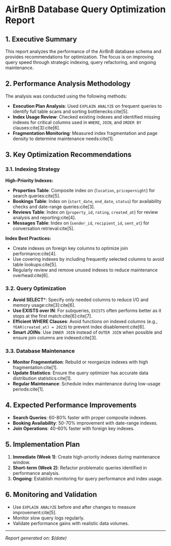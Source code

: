 # AirBnB Database Query Optimization Report

## 1. Executive Summary
This report analyzes the performance of the AirBnB database schema and provides recommendations for optimization. The focus is on improving query speed through strategic indexing, query refactoring, and ongoing maintenance.

## 2. Performance Analysis Methodology
The analysis was conducted using the following methods:
- **Execution Plan Analysis**: Used `EXPLAIN ANALYZE` on frequent queries to identify full table scans and sorting bottlenecks:cite[5].
- **Index Usage Review**: Checked existing indexes and identified missing indexes for critical columns used in `WHERE`, `JOIN`, and `ORDER BY` clauses:cite[3]:cite[6].
- **Fragmentation Monitoring**: Measured index fragmentation and page density to determine maintenance needs:cite[1].

## 3. Key Optimization Recommendations

### 3.1. Indexing Strategy
**High-Priority Indexes:**
- **Properties Table**: Composite index on (`location`, `pricepernight`) for search queries:cite[5].
- **Bookings Table**: Index on (`start_date`, `end_date`, `status`) for availability checks and date-range queries:cite[3].
- **Reviews Table**: Index on (`property_id`, `rating`, `created_at`) for review analysis and reporting:cite[4].
- **Messages Table**: Index on (`sender_id`, `recipient_id`, `sent_at`) for conversation retrieval:cite[5].

**Index Best Practices:**
- Create indexes on foreign key columns to optimize join performance:cite[4].
- Use covering indexes by including frequently selected columns to avoid table lookups:cite[5].
- Regularly review and remove unused indexes to reduce maintenance overhead:cite[6].

### 3.2. Query Optimization
- **Avoid SELECT***: Specify only needed columns to reduce I/O and memory usage:cite[3]:cite[6].
- **Use EXISTS over IN**: For subqueries, `EXISTS` often performs better as it stops at the first match:cite[6]:cite[7].
- **Efficient WHERE Clauses**: Avoid functions on indexed columns (e.g., `YEAR(created_at) = 2023`) to prevent index disablement:cite[6].
- **Smart JOINs**: Use `INNER JOIN` instead of `OUTER JOIN` when possible and ensure join columns are indexed:cite[3].

### 3.3. Database Maintenance
- **Monitor Fragmentation**: Rebuild or reorganize indexes with high fragmentation:cite[1].
- **Update Statistics**: Ensure the query optimizer has accurate data distribution statistics:cite[1].
- **Regular Maintenance**: Schedule index maintenance during low-usage periods:cite[1].

## 4. Expected Performance Improvements
- **Search Queries**: 60-80% faster with proper composite indexes.
- **Booking Availability**: 50-70% improvement with date-range indexes.
- **Join Operations**: 40-60% faster with foreign key indexes.

## 5. Implementation Plan
1. **Immediate (Week 1)**: Create high-priority indexes during maintenance window.
2. **Short-term (Week 2)**: Refactor problematic queries identified in performance analysis.
3. **Ongoing**: Establish monitoring for query performance and index usage.

## 6. Monitoring and Validation
- Use `EXPLAIN ANALYZE` before and after changes to measure improvement:cite[5].
- Monitor slow query logs regularly.
- Validate performance gains with realistic data volumes.

---
*Report generated on: $(date)*
